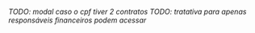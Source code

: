 *TODO: modal caso o cpf tiver 2 contratos*
*TODO: tratativa para apenas responsáveis financeiros podem acessar*